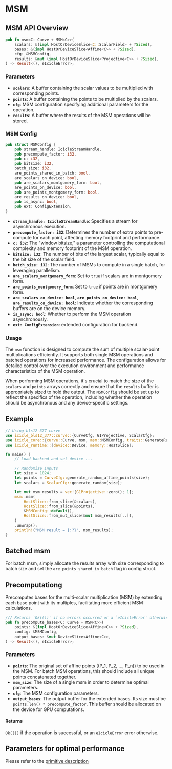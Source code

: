 # MSM

## MSM API Overview

```rust
pub fn msm<C: Curve + MSM<C>>(
    scalars: &(impl HostOrDeviceSlice<C::ScalarField> + ?Sized),
    bases: &(impl HostOrDeviceSlice<Affine<C>> + ?Sized),
    cfg: &MSMConfig,
    results: &mut (impl HostOrDeviceSlice<Projective<C>> + ?Sized),
) -> Result<(), eIcicleError>;
```

### Parameters

- **`scalars`**: A buffer containing the scalar values to be multiplied with corresponding points.
- **`points`**: A buffer containing the points to be multiplied by the scalars.
- **`cfg`**: MSM configuration specifying additional parameters for the operation.
- **`results`**: A buffer where the results of the MSM operations will be stored.

### MSM Config

```rust
pub struct MSMConfig {
    pub stream_handle: IcicleStreamHandle,    
    pub precompute_factor: i32,
    pub c: i32,
    pub bitsize: i32,    
    batch_size: i32,
    are_points_shared_in_batch: bool,
    are_scalars_on_device: bool,
    pub are_scalars_montgomery_form: bool,
    are_points_on_device: bool,
    pub are_points_montgomery_form: bool,
    are_results_on_device: bool,    
    pub is_async: bool,
    pub ext: ConfigExtension,
}
```

- **`stream_handle: IcicleStreamHandle`**: Specifies a stream for asynchronous execution.
- **`precompute_factor: i32`**: Determines the number of extra points to pre-compute for each point, affecting memory footprint and performance.
- **`c: i32`**: The "window bitsize," a parameter controlling the computational complexity and memory footprint of the MSM operation.
- **`bitsize: i32`**: The number of bits of the largest scalar, typically equal to the bit size of the scalar field.
- **`batch_size: i32`**: The number of MSMs to compute in a single batch, for leveraging parallelism.
- **`are_scalars_montgomery_form`**: Set to `true` if scalars are in montgomery form.
- **`are_points_montgomery_form`**: Set to `true` if points are in montgomery form.
- **`are_scalars_on_device: bool`**, **`are_points_on_device: bool`**, **`are_results_on_device: bool`**: Indicate whether the corresponding buffers are on the device memory.
- **`is_async: bool`**: Whether to perform the MSM operation asynchronously.
- **`ext: ConfigExtension`**: extended configuration for backend.

### Usage

The `msm` function is designed to compute the sum of multiple scalar-point multiplications efficiently. It supports both single MSM operations and batched operations for increased performance. The configuration allows for detailed control over the execution environment and performance characteristics of the MSM operation.

When performing MSM operations, it's crucial to match the size of the `scalars` and `points` arrays correctly and ensure that the `results` buffer is appropriately sized to hold the output. The `MSMConfig` should be set up to reflect the specifics of the operation, including whether the operation should be asynchronous and any device-specific settings.

## Example

```rust
// Using bls12-377 curve
use icicle_bls12_377::curve::{CurveCfg, G1Projective, ScalarCfg};
use icicle_core::{curve::Curve, msm, msm::MSMConfig, traits::GenerateRandom};
use icicle_runtime::{device::Device, memory::HostSlice};

fn main() {
    // Load backend and set device ...

    // Randomize inputs
    let size = 1024;
    let points = CurveCfg::generate_random_affine_points(size);
    let scalars = ScalarCfg::generate_random(size);

    let mut msm_results = vec![G1Projective::zero(); 1];
    msm::msm(
        HostSlice::from_slice(&scalars),
        HostSlice::from_slice(&points),
        &MSMConfig::default(),
        HostSlice::from_mut_slice(&mut msm_results[..]),
    )
    .unwrap();
    println!("MSM result = {:?}", msm_results);
}

```

## Batched msm

For batch msm, simply allocate the results array with size corresponding to batch size and set the `are_points_shared_in_batch` flag in config struct.

## Precomputationg

Precomputes bases for the multi-scalar multiplication (MSM) by extending each base point with its multiples, facilitating more efficient MSM calculations.

```rust
/// Returns `Ok(())` if no errors occurred or a `eIcicleError` otherwise.
pub fn precompute_bases<C: Curve + MSM<C>>(
    points: &(impl HostOrDeviceSlice<Affine<C>> + ?Sized),
    config: &MSMConfig,
    output_bases: &mut DeviceSlice<Affine<C>>,
) -> Result<(), eIcicleError>;
```

### Parameters

- **`points`**: The original set of affine points (\(P_1, P_2, ..., P_n\)) to be used in the MSM. For batch MSM operations, this should include all unique points concatenated together.
- **`msm_size`**: The size of a single msm in order to determine optimal parameters.
- **`cfg`**: The MSM configuration parameters.
- **`output_bases`**: The output buffer for the extended bases. Its size must be `points.len() * precompute_factor`. This buffer should be allocated on the device for GPU computations.

#### Returns

`Ok(())` if the operation is successful, or an `eIcicleError` error otherwise.

## Parameters for optimal performance

Please refer to the [primitive description](../cpp/msm#choosing-optimal-parameters)
